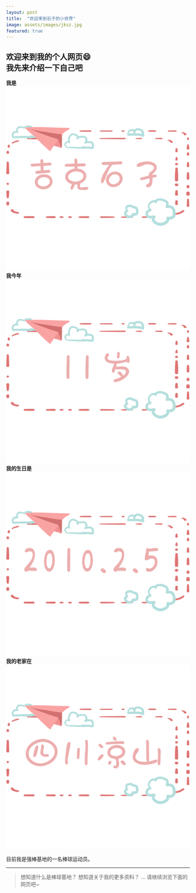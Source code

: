 ```yaml
---
layout: post
title:  "欢迎来到石子的小世界"
image: assets/images/jksz.jpg
featured: true
---
```

欢迎来到我的个人网页😄  
我先来介绍一下自己吧  
---
**我是**  
![100](../assets/images/吉克石子.png)  
**我今年**  
![100](../assets/images/11岁.png)  
**我的生日是**  
![100](../assets/images/生日.png)  
**我的老家在**  
![100](../assets/images/四川.png)  

目前我是强棒基地的一名棒球运动员。

---
> 想知道什么是棒球基地？
> 想知道关于我的更多资料？
> ...
> 请继续浏览下面的网页吧~


  
